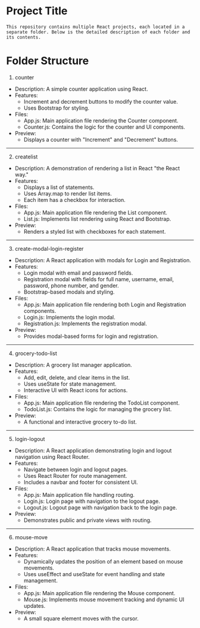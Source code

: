 # Project Title
    This repository contains multiple React projects, each located in a separate folder. Below is the detailed description of each folder and its contents.

# Folder Structure
1. counter
  - Description: A simple counter application using React.
  - Features:
      - Increment and decrement buttons to modify the counter value.
      - Uses Bootstrap for styling.
  - Files:
      - App.js: Main application file rendering the Counter component.
      - Counter.js: Contains the logic for the counter and UI components.
  - Preview:
      - Displays a counter with "Increment" and "Decrement" buttons.
---
2. createlist
  - Description: A demonstration of rendering a list in React "the React way."
  - Features:
      - Displays a list of statements.
      - Uses Array.map to render list items.
      - Each item has a checkbox for interaction.
  - Files:
      - App.js: Main application file rendering the List component.
      - List.js: Implements list rendering using React and Bootstrap.
  - Preview:
      - Renders a styled list with checkboxes for each statement.
  ---
3. create-modal-login-register
  - Description: A React application with modals for Login and Registration.
  - Features:
      - Login modal with email and password fields.
      - Registration modal with fields for full name, username, email, password, phone number, and gender.
      - Bootstrap-based modals and styling.
  - Files:
      - App.js: Main application file rendering both Login and Registration components.
      - Login.js: Implements the login modal.
      - Registration.js: Implements the registration modal.
  - Preview:
      - Provides modal-based forms for login and registration.
  ---
4. grocery-todo-list
  - Description: A grocery list manager application.
  - Features:
       - Add, edit, delete, and clear items in the list.
       - Uses useState for state management.
       - Interactive UI with React icons for actions.
  - Files:
       - App.js: Main application file rendering the TodoList component.
       - TodoList.js: Contains the logic for managing the grocery list.
  - Preview:
       - A functional and interactive grocery to-do list.
---
5. login-logout
  - Description: A React application demonstrating login and logout navigation using React Router.
  - Features:
      - Navigate between login and logout pages.
      - Uses React Router for route management.
      - Includes a navbar and footer for consistent UI.
  - Files:
      - App.js: Main application file handling routing.
      - Login.js: Login page with navigation to the logout page.
      - Logout.js: Logout page with navigation back to the login page.
  - Preview:
      - Demonstrates public and private views with routing.
  ---
6. mouse-move
  - Description: A React application that tracks mouse movements.
  - Features:
      - Dynamically updates the position of an element based on mouse movements.
      - Uses useEffect and useState for event handling and state management.
  - Files:
      - App.js: Main application file rendering the Mouse component.
      - Mouse.js: Implements mouse movement tracking and dynamic UI updates.
  - Preview:
      - A small square element moves with the cursor.
